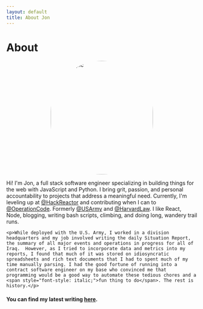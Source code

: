 ```yaml
---
layout: default
title: About Jon
---
```


<div class="post">
	<h1 class="pageTitle">About</h1>
  <img src="{{ '/assets/img/faceshot.jpg' | prepend: site.baseurl }}" style="height: 300px;width: 270px; border-radius: 350px; display: block; margin-left: auto;margin-right: auto;" alt="profile_pic">
	<p class="intro">Hi! I'm Jon, a full stack software engineer specializing in building things for the web with JavaScript and Python. I bring grit, passion, and personal accountability to projects that address a meaningful need. Currently, I'm leveling up at <a href='http://www.hackreactor.com/'>@HackReactor</a> and contributing when I can to <a href='https://operationcode.org/'>@OperationCode</a>. Formerly <a href='https://twitter.com/USArmy'>@USArmy</a> and <a href='http://hls.harvard.edu/'>@HarvardLaw</a>.  I like React, Node, blogging, writing bash scripts, climbing, and doing long, wandery trail runs.</p>

	<p>While deployed with the U.S. Army, I worked in a division headquarters and my job involved writing the daily Situation Report, the summary of all major events and operations in progress for all of Iraq.  However, as I tried to incorporate data and metrics into my reports, I found that much of it was stored on idiosyncratic spreadsheets and rich text documents that I had to spent much of my time manually parsing. I had the good fortune of running into a contract software engineer on my base who convinced me that programming would be a good way to automate these tedious chores and a <span style="font-style: italic;">fun thing to do</span>. The rest is history.</p>

  <h4>You can find my latest writing <a href="https://medium.com/@JonDeng/">here</a>.</h4>

